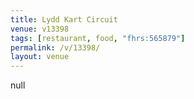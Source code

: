 ```yaml
---
title: Lydd Kart Circuit
venue: v13398
tags: [restaurant, food, "fhrs:565879"]
permalink: /v/13398/
layout: venue
---
```

null